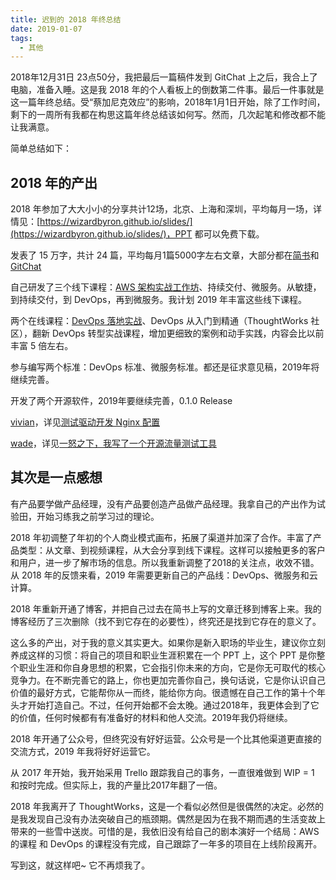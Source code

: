 ```yaml
---
title: 迟到的 2018 年终总结
date: 2019-01-07
tags:
  - 其他
---
```


2018年12月31日 23点50分，我把最后一篇稿件发到 GitChat 上之后，我合上了电脑，准备入睡。这是我 2018 年的个人看板上的倒数第二件事。最后一件事就是这一篇年终总结。受“蔡加尼克效应”的影响，2018年1月1日开始，除了工作时间，剩下的一周所有我都在构思这篇年终总结该如何写。然而，几次起笔和修改都不能让我满意。

简单总结如下：

## 2018 年的产出

2018 年参加了大大小小的分享共计12场，北京、上海和深圳，平均每月一场，详情见：[https://wizardbyron.github.io/slides/](https://wizardbyron.github.io/slides/)，PPT 都可以免费下载。

发表了 15 万字，共计 24 篇，平均每月1篇5000字左右文章，大部分都在[简书](https://www.jianshu.com/u/66fea2f123be)和 [GitChat](https://gitbook.cn/gitchat/author/58397910a8f7f84532595b98)

自己研发了三个线下课程：[AWS 架构实战工作坊](https://wizardbyron.github.io/workshops/)、持续交付、微服务。从敏捷，到持续交付，到 DevOps，再到微服务。我计划 2019 年丰富这些线下课程。

两个在线课程：[DevOps 落地实战](https://gitbook.cn/gitchat/column/5a79594e74fabe0f179f3e8b)、DevOps 从入门到精通（ThoughtWorks 社区），翻新 DevOps 转型实战课程，增加更细致的案例和动手实践，内容会比以前丰富 5 倍左右。

参与编写两个标准：DevOps 标准、微服务标准。都还是征求意见稿，2019年将继续完善。

开发了两个开源软件，2019年要继续完善，0.1.0 Release

[vivian](https://github.com/wizardbyron/vivian)，详见[测试驱动开发 Nginx 配置](/blog/2018-06-12-tdd-in-nginx)

[wade](https://github.com/wizardbyron/vivian)，详见[一怒之下，我写了一个开源流量测试工具](/blog/2018-07-07-why-do-I-write-wade)

## 其次是一点感想

有产品要学做产品经理，没有产品要创造产品做产品经理。我拿自己的产出作为试验田，开始习练我之前学习过的理论。

2018 年初调整了年初的个人商业模式画布，拓展了渠道并加深了合作。丰富了产品类型：从文章、到视频课程，从大会分享到线下课程。这样可以接触更多的客户和用户，进一步了解市场的信息。所以我重新调整了2018的关注点，收效不错。从 2018 年的反馈来看，2019 年需要更新自己的产品线：DevOps、微服务和云计算。

2018 年重新开通了博客，并把自己过去在简书上写的文章迁移到博客上来。我的博客经历了三次删除（找不到它存在的必要性），终究还是找到它存在的意义了。

这么多的产出，对于我的意义其实更大。如果你是新入职场的毕业生，建议你立刻养成这样的习惯：将自己的项目和职业生涯积累在一个 PPT 上，这个 PPT 是你整个职业生涯和你自身思想的积累，它会指引你未来的方向，它是你无可取代的核心竞争力。在不断完善它的路上，你也更加完善你自己，换句话说，它是你认识自己价值的最好方式，它能帮你从一而终，能给你方向。很遗憾在自己工作的第十个年头才开始打造自己。不过，任何开始都不会太晚。通过2018年，我更体会到了它的价值，任何时候都有有准备好的材料和他人交流。2019年我仍将继续。

2018 年开通了公众号，但终究没有好好运营。公众号是一个比其他渠道更直接的交流方式，2019 年我将好好运营它。

从 2017 年开始，我开始采用 Trello 跟踪我自己的事务，一直很难做到 WIP = 1 和按时完成。但实际上，我的产量比2017年翻了一倍。

2018 年我离开了 ThoughtWorks，这是一个看似必然但是很偶然的决定。必然的是我发现自己没有办法突破自己的瓶颈期。偶然是因为在我不期而遇的生活变故上带来的一些雪中送炭。可惜的是，我依旧没有给自己的剧本演好一个结局：AWS 的课程 和 DevOps 的课程没有完成，自己跟踪了一年多的项目在上线阶段离开。

写到这，就这样吧~ 它不再烦我了。
